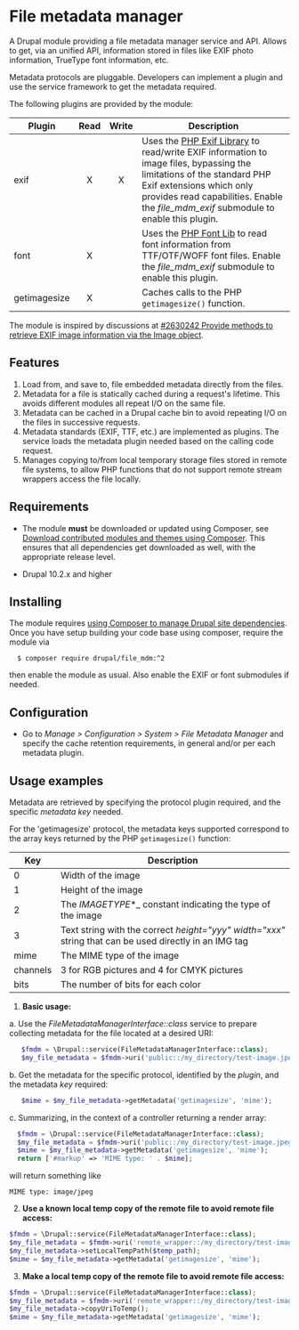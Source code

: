 # File metadata manager

A Drupal module providing a file metadata manager service and API. Allows to
get, via an unified API, information stored in files like EXIF photo
information, TrueType font information, etc.

Metadata protocols are pluggable. Developers can implement a plugin and use the
service framework to get the metadata required.

The following plugins are provided by the module:

Plugin        | Read | Write | Description                                                  |
--------------|:----:|:-----:|--------------------------------------------------------------|
exif          | X    | X     | Uses the [PHP Exif Library](https://github.com/lsolesen/pel) to read/write EXIF information to image files, bypassing the limitations of the standard PHP Exif extensions which only provides read capabilities. Enable the _file_mdm_exif_ submodule to enable this plugin.        |
font          | X    |       | Uses the [PHP Font Lib](https://github.com/PhenX/php-font-lib) to read font information from TTF/OTF/WOFF font files. Enable the _file_mdm_exif_ submodule to enable this plugin.         |
getimagesize  | X    |       | Caches calls to the PHP ```getimagesize()``` function.        |

The module is inspired by discussions at [#2630242 Provide methods to retrieve EXIF image information via the Image object](https://www.drupal.org/node/2630242).


## Features

1. Load from, and save to, file embedded metadata directly from the files.
2. Metadata for a file is statically cached during a request's lifetime. This
   avoids different modules all repeat I/O on the same file.
3. Metadata can be cached in a Drupal cache bin to avoid repeating I/O on the
   files in successive requests.
4. Metadata standards (EXIF, TTF, etc.) are implemented as plugins. The service
   loads the metadata plugin needed based on the calling code request.
5. Manages copying to/from local temporary storage files stored in remote file
   systems, to allow PHP functions that do not support remote stream wrappers
   access the file locally.


## Requirements

* The module **must** be downloaded or updated using Composer, see [Download contributed modules and themes using Composer](https://www.drupal.org/node/2718229#adding-modules).
This ensures that all dependencies get downloaded as well, with the appropriate
release level.

* Drupal 10.2.x and higher


## Installing

The module requires [using Composer to manage Drupal site dependencies](https://www.drupal.org/node/2718229).
Once you have setup building your code base using composer, require the module
via

```
  $ composer require drupal/file_mdm:^2
```

then enable the module as usual. Also enable the EXIF or font submodules if
needed.


## Configuration

- Go to _Manage > Configuration > System > File Metadata Manager_ and specify
  the cache retention requirements, in general and/or per each metadata plugin.


## Usage examples

Metadata are retrieved by specifying the protocol plugin required, and the
specific _metadata key_ needed.

For the 'getimagesize' protocol, the metadata keys supported correspond to the
array keys returned by the PHP ```getimagesize()``` function:

Key      | Description                                                  |
---------|--------------------------------------------------------------|
0        | Width of the image                                           |
1        | Height of the image                                          |
2        | The _IMAGETYPE_*_ constant indicating the type of the image  |
3        | Text string with the correct _height="yyy" width="xxx"_ string that can be used directly in an IMG tag |
mime     | The MIME type of the image                                   |
channels | 3 for RGB pictures and 4 for CMYK pictures                   |
bits     | The number of bits for each color                            |

1. __Basic usage:__

  a. Use the _FileMetadataManagerInterface::class_ service to prepare collecting metadata for
     the file located at a desired URI:

```php
   $fmdm = \Drupal::service(FileMetadataManagerInterface::class);
   $my_file_metadata = $fmdm->uri('public::/my_directory/test-image.jpeg');
```

  b. Get the metadata for the specific protocol, identified by the _plugin_, and
     the metadata _key_ required:

```php
   $mime = $my_file_metadata->getMetadata('getimagesize', 'mime');
```

  c. Summarizing, in the context of a controller returning a render array:

```php
  $fmdm = \Drupal::service(FileMetadataManagerInterface::class);
  $my_file_metadata = $fmdm->uri('public::/my_directory/test-image.jpeg');
  $mime = $my_file_metadata->getMetadata('getimagesize', 'mime');
  return ['#markup' => 'MIME type: ' . $mime];
```

  will return something like

```
MIME type: image/jpeg
```

2. __Use a known local temp copy of the remote file to avoid remote file access:__

```php
$fmdm = \Drupal::service(FileMetadataManagerInterface::class);
$my_file_metadata = $fmdm->uri('remote_wrapper::/my_directory/test-image.jpeg');
$my_file_metadata->setLocalTempPath($temp_path);
$mime = $my_file_metadata->getMetadata('getimagesize', 'mime');
```

3. __Make a local temp copy of the remote file to avoid remote file access:__

```php
$fmdm = \Drupal::service(FileMetadataManagerInterface::class);
$my_file_metadata = $fmdm->uri('remote_wrapper::/my_directory/test-image.jpeg');
$my_file_metadata->copyUriToTemp();
$mime = $my_file_metadata->getMetadata('getimagesize', 'mime');
```
